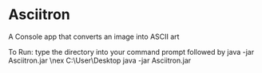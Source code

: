 # Asciitron
A Console app that converts an image into ASCII art

To Run: type the directory into your command prompt followed by java -jar Asciitron.jar \nex C:\User\Desktop java -jar Asciitron.jar
